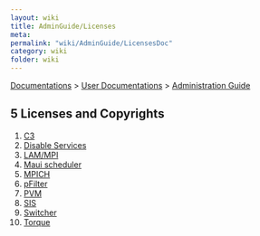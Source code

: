 ```yaml
---
layout: wiki
title: AdminGuide/Licenses
meta: 
permalink: "wiki/AdminGuide/LicensesDoc"
category: wiki
folder: wiki
---
```

<!-- Name: AdminGuide/Licenses -->
<!-- Version: 2 -->
<!-- Author: jparpail -->
[Documentations](../Document) > [User Documentations](../Support) > [Administration Guide](../AdminGuideDoc)

## 5 Licenses and Copyrights

 1. [C3](Licenses/C3)
 1. [Disable Services](Licenses/DisableService)
 1. [LAM/MPI](Licenses/LAM)
 1. [Maui scheduler](Licenses/Maui)
 1. [MPICH](Licenses/MPICH)
 1. [pFilter](Licenses/pFilter)
 1. [PVM](Licenses/PVM)
 1. [SIS](Licenses/SIS)
 1. [Switcher](Licenses/Switcher)
 1. [Torque](Licenses/Torque)
